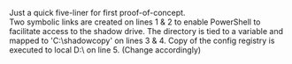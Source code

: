 Just a quick five-liner for first proof-of-concept.  
Two symbolic links are created on lines 1 & 2 to enable PowerShell to facilitate access to the shadow drive.
The directory is tied to a variable and mapped to 'C:\shadowcopy' on lines 3 & 4.
Copy of the config registry is executed to local D:\ on line 5.  (Change accordingly)
